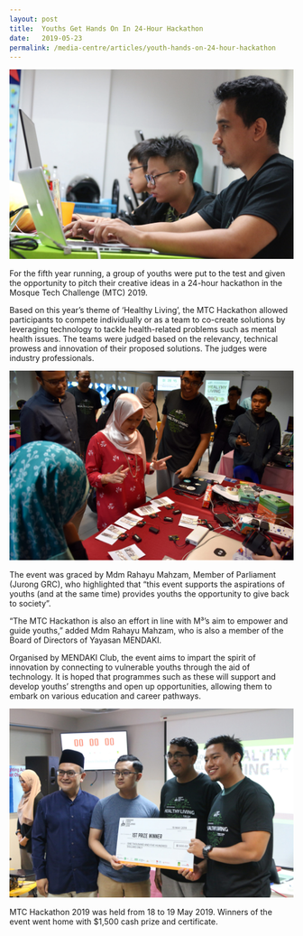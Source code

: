 ```yaml
---
layout: post
title:  Youths Get Hands On In 24-Hour Hackathon  
date:   2019-05-23
permalink: /media-centre/articles/youth-hands-on-24-hour-hackathon
---
```


![Youths Get Hands On In 24-Hour Hackathon](/images/articles/mosquetech-1.jpg)

For the fifth year running, a group of youths were put to the test and given the opportunity to pitch their creative ideas in a 24-hour hackathon in the Mosque Tech Challenge (MTC) 2019. 

Based on this year’s theme of ‘Healthy Living’, the MTC Hackathon allowed participants to compete individually or as a team to co-create solutions by leveraging technology to tackle health-related problems such as mental health issues. The teams were judged based on the relevancy, technical prowess and innovation of their proposed solutions. The judges were industry professionals.

![Youths Get Hands On In 24-Hour Hackathon](/images/articles/mosquetech-2.jpg)

The event was graced by Mdm Rahayu Mahzam, Member of Parliament (Jurong GRC), who highlighted that “this event supports the aspirations of youths (and at the same time) provides youths the opportunity to give back to society”.

“The MTC Hackathon is also an effort in line with M³’s aim to empower and guide youths,” added Mdm Rahayu Mahzam, who is also a member of the Board of Directors of Yayasan MENDAKI. 

Organised by MENDAKI Club, the event aims to impart the spirit of innovation by connecting to vulnerable youths through the aid of technology. It is hoped that programmes such as these will support and develop youths’ strengths and open up opportunities, allowing them to embark on various education and career pathways.

![Youths Get Hands On In 24-Hour Hackathon](/images/articles/mosquetech-3.jpg)

MTC Hackathon 2019 was held from 18 to 19 May 2019. Winners of the event went home with $1,500 cash prize and certificate.
